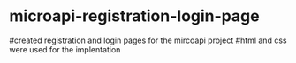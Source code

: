 # microapi-registration-login-page
#created registration and login pages for the mircoapi project
#html and css were used for the implentation
